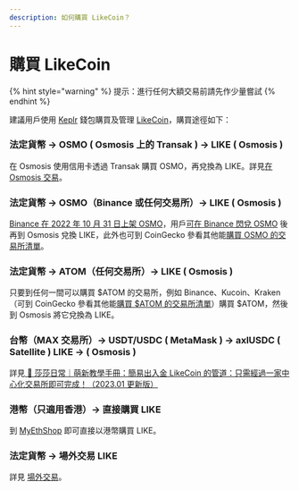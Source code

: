```yaml
---
description: 如何購買 LikeCoin？
---
```


# 購買 LikeCoin

{% hint style="warning" %}
提示：進行任何大額交易前請先作少量嘗試
{% endhint %}

建議用戶使用 [Keplr](../wallet/keplr/) 錢包購買及管理 [LikeCoin](https://like.co/)，購買途徑如下：

### 法定貨幣 -> OSMO ( Osmosis 上的 Transak ) -> LIKE ( Osmosis )

在 Osmosis 使用信用卡透過 Transak 購買 OSMO，再兌換為 LIKE。詳見[在 Osmosis 交易](trade-in-osmosis.md)。

### 法定貨幣 -> OSMO（Binance 或任何交易所）-> LIKE ( Osmosis )

[Binance 在 2022 年 10 月 31 日上架 OSMO](https://www.binance.com/zh-TC/support/announcement/%E9%96%83%E5%85%8C%E4%BA%A4%E6%98%93%E5%B9%B3%E5%8F%B0%E4%B8%8A%E7%B7%9Aosmo%E6%96%B0%E8%B3%87%E7%94%A2-ad8b2a8f8c0641d38369ab412ce8a950)，用戶[可在 Binance 閃兌 OSMO](https://www.binance.com/zh-TC/how-to-buy/osmosis) 後再到 Osmosis 兌換 LIKE，此外也可到 CoinGecko 參看其他能[購買 OSMO 的交易所清單](https://www.coingecko.com/en/coins/osmosis)。

### 法定貨幣 -> ATOM（任何交易所）-> LIKE ( Osmosis )

只要到任何一間可以購買 $ATOM 的交易所，例如 Binance、Kucoin、Kraken（可到 CoinGecko 參看其他能[購買 $ATOM 的交易所清單](https://www.coingecko.com/en/coins/cosmos-hub#markets)）購買 $ATOM，然後到 Osmosis 將它兌換為 LIKE。

### 台幣（MAX 交易所）-> USDT/USDC ( MetaMask ) -> axlUSDC ( Satellite ) LIKE -> ( Osmosis )

詳見[ 🔰 莎莎日常｜萌新教學手冊：簡易出入金 LikeCoin 的管道：只需經過一家中心化交易所即可完成！（2023.01 更新版）](https://matters.town/@sachanshih/363484-%E8%8E%8E%E8%8E%8E%E6%97%A5%E5%B8%B8-%E8%90%8C%E6%96%B0%E6%95%99%E5%AD%B8%E6%89%8B%E5%86%8A-%E7%B0%A1%E6%98%93%E5%87%BA%E5%85%A5%E9%87%91-like-coin-%E7%9A%84%E7%AE%A1%E9%81%93-%E5%8F%AA%E9%9C%80%E7%B6%93%E9%81%8E%E4%B8%80%E5%AE%B6%E4%B8%AD%E5%BF%83%E5%8C%96%E4%BA%A4%E6%98%93%E6%89%80%E5%8D%B3%E5%8F%AF%E5%AE%8C%E6%88%90-2023-01-%E6%9B%B4%E6%96%B0%E7%89%88-bafybeic6jd34qb3l5t73dsr46cspuwp64u456az2ghuu52grklwidgaiwi)

### 港幣（只適用香港）-> 直接購買 LIKE

到 [MyEthShop](registering-and-trade-in-myethshop.md) 即可直接以港幣購買 LIKE。

### 法定貨幣 -> 場外交易 LIKE

詳見 [場外交易](otc.md)。
